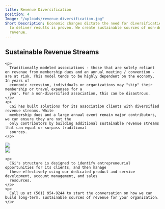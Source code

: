 ```yaml
---
title: Revenue Diversification
position: 4
Image: "/uploads/revenue-diversification.jpg"
Short Description: Economic changes dictate the need for diversification. CGi's ability
  to deliver results is proven. We create sustainable sources of non-dues and non-event
  revenue.
---
```



<div class="row mb-5 pb-4">
  <div class="col-md-6">

<h2>Sustainable Revenue Streams</h2>

    <p>
      Traditionally modeled associations - those that are solely reliant on revenue from membership dues and an annual meeting / convention - are at risk. This model tends to be highly dependent on the economy. In years of
      economic recession, individuals or organizations may "skip" their membership or travel expenses for a
      year. For a non-diversified association, this can be disastrous.
    </p>
    <p>
      CGi has built solutions for its association clients with diversified revenue streams. While
      membership dues and a large annual event remain major contributors, we can ensure they are not the
      only contributors by building additional sustainable revenue streams that can equal or surpass traditional
      sources.
    </p>
  </div>
  <div class="col-md-6">
    <img src="/uploads/revenue-diversification-2.jpg">
  </div>
</div>

<div class="row mb-5 pb-4">
  <div class="col-md-6">
    <img src="/uploads/revenue-diversification-3.jpg">
  </div>
  <div class="col-md-6">

    <p>
      CGi's structure is designed to identify entrepreneurial opportunities for its clients, and then manage
      these effectively using our dedicated product and service development, account management, and sales
      resources.
    </p>
    <p>
      Call us at (501) 954-9244 to start the conversation on how we can build long-term, sustainable sources of revenue for your organization.
    </p>
  </div>
</div>
